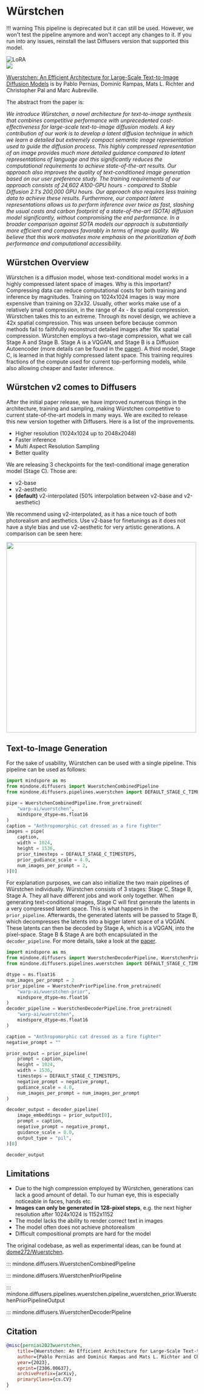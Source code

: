 <!--Copyright 2025 The HuggingFace Team. All rights reserved.

Licensed under the Apache License, Version 2.0 (the "License"); you may not use this file except in compliance with
the License. You may obtain a copy of the License at

http://www.apache.org/licenses/LICENSE-2.0

Unless required by applicable law or agreed to in writing, software distributed under the License is distributed on
an "AS IS" BASIS, WITHOUT WARRANTIES OR CONDITIONS OF ANY KIND, either express or implied. See the License for the
specific language governing permissions and limitations under the License.
-->

# Würstchen

!!! warning
    This pipeline is deprecated but it can still be used. However, we won't test the pipeline anymore and won't accept any changes to it. If you run into any issues, reinstall the last Diffusers version that supported this model.

<div class="flex flex-wrap space-x-1">
  <img alt="LoRA" src="https://img.shields.io/badge/LoRA-d8b4fe?style=flat"/>
</div>

<img src="https://github.com/dome272/Wuerstchen/assets/61938694/0617c863-165a-43ee-9303-2a17299a0cf9">

[Wuerstchen: An Efficient Architecture for Large-Scale Text-to-Image Diffusion Models](https://huggingface.co/papers/2306.00637) is by Pablo Pernias, Dominic Rampas, Mats L. Richter and Christopher Pal and Marc Aubreville.

The abstract from the paper is:

*We introduce Würstchen, a novel architecture for text-to-image synthesis that combines competitive performance with unprecedented cost-effectiveness for large-scale text-to-image diffusion models. A key contribution of our work is to develop a latent diffusion technique in which we learn a detailed but extremely compact semantic image representation used to guide the diffusion process. This highly compressed representation of an image provides much more detailed guidance compared to latent representations of language and this significantly reduces the computational requirements to achieve state-of-the-art results. Our approach also improves the quality of text-conditioned image generation based on our user preference study. The training requirements of our approach consists of 24,602 A100-GPU hours - compared to Stable Diffusion 2.1's 200,000 GPU hours. Our approach also requires less training data to achieve these results. Furthermore, our compact latent representations allows us to perform inference over twice as fast, slashing the usual costs and carbon footprint of a state-of-the-art (SOTA) diffusion model significantly, without compromising the end performance. In a broader comparison against SOTA models our approach is substantially more efficient and compares favorably in terms of image quality. We believe that this work motivates more emphasis on the prioritization of both performance and computational accessibility.*

## Würstchen Overview
Würstchen is a diffusion model, whose text-conditional model works in a highly compressed latent space of images. Why is this important? Compressing data can reduce computational costs for both training and inference by magnitudes. Training on 1024x1024 images is way more expensive than training on 32x32. Usually, other works make use of a relatively small compression, in the range of 4x - 8x spatial compression. Würstchen takes this to an extreme. Through its novel design, we achieve a 42x spatial compression. This was unseen before because common methods fail to faithfully reconstruct detailed images after 16x spatial compression. Würstchen employs a two-stage compression, what we call Stage A and Stage B. Stage A is a VQGAN, and Stage B is a Diffusion Autoencoder (more details can be found in the [paper](https://huggingface.co/papers/2306.00637)). A third model, Stage C, is learned in that highly compressed latent space. This training requires fractions of the compute used for current top-performing models, while also allowing cheaper and faster inference.

## Würstchen v2 comes to Diffusers

After the initial paper release, we have improved numerous things in the architecture, training and sampling, making Würstchen competitive to current state-of-the-art models in many ways. We are excited to release this new version together with Diffusers. Here is a list of the improvements.

- Higher resolution (1024x1024 up to 2048x2048)
- Faster inference
- Multi Aspect Resolution Sampling
- Better quality


We are releasing 3 checkpoints for the text-conditional image generation model (Stage C). Those are:

- v2-base
- v2-aesthetic
- **(default)** v2-interpolated (50% interpolation between v2-base and v2-aesthetic)

We recommend using v2-interpolated, as it has a nice touch of both photorealism and aesthetics. Use v2-base for finetunings as it does not have a style bias and use v2-aesthetic for very artistic generations.
A comparison can be seen here:

<img src="https://github.com/dome272/Wuerstchen/assets/61938694/2914830f-cbd3-461c-be64-d50734f4b49d" width=500>

## Text-to-Image Generation

For the sake of usability, Würstchen can be used with a single pipeline. This pipeline can be used as follows:

```python
import mindspore as ms
from mindone.diffusers import WuerstchenCombinedPipeline
from mindone.diffusers.pipelines.wuerstchen import DEFAULT_STAGE_C_TIMESTEPS

pipe = WuerstchenCombinedPipeline.from_pretrained(
    "warp-ai/wuerstchen",
    mindspore_dtype=ms.float16
)
caption = "Anthropomorphic cat dressed as a fire fighter"
images = pipe(
    caption,
    width = 1024,
    height = 1536,
    prior_timesteps = DEFAULT_STAGE_C_TIMESTEPS,
    prior_gudiance_scale = 4.0,
    num_images_per_prompt = 2,
)[0]
```

For explanation purposes, we can also initialize the two main pipelines of Würstchen individually. Würstchen consists of 3 stages: Stage C, Stage B, Stage A. They all have different jobs and work only together. When generating text-conditional images, Stage C will first generate the latents in a very compressed latent space. This is what happens in the `prior_pipeline`. Afterwards, the generated latents will be passed to Stage B, which decompresses the latents into a bigger latent space of a VQGAN. These latents can then be decoded by Stage A, which is a VQGAN, into the pixel-space. Stage B & Stage A are both encapsulated in the `decoder_pipeline`. For more details, take a look at the [paper](https://arxiv.org/abs/2306.00637).

```python
import mindspore as ms
from mindone.diffusers import WuerstchenDecoderPipeline, WuerstchenPriorPipeline
from mindone.diffusers.pipelines.wuerstchen import DEFAULT_STAGE_C_TIMESTEPS

dtype = ms.float16
num_images_per_prompt = 2
prior_pipeline = WuerstchenPriorPipeline.from_pretrained(
    "warp-ai/wuerstchen-prior",
    mindspore_dtype=ms.float16
)
decoder_pipeline = WuerstchenDecoderPipeline.from_pretrained(
    "warp-ai/wuerstchen",
    mindspore_dtype=ms.float16
)

caption = "Anthropomorphic cat dressed as a fire fighter"
negative_prompt = ""

prior_output = prior_pipeline(
    prompt = caption,
    height = 1024,
    width = 1536,
    timesteps = DEFAULT_STAGE_C_TIMESTEPS,
    negative_prompt = negative_prompt,
    gudiance_scale = 4.0,
    num_images_per_prompt = num_images_per_prompt
)

decoder_output = decoder_pipeline(
    image_embeddings = prior_output[0],
    prompt = caption,
    negative_prompt = negative_prompt,
    guidance_scale = 0.0,
    output_type = "pil",
)[0]

decoder_output
```

## Limitations

- Due to the high compression employed by Würstchen, generations can lack a good amount
of detail. To our human eye, this is especially noticeable in faces, hands etc.
- **Images can only be generated in 128-pixel steps**, e.g. the next higher resolution
after 1024x1024 is 1152x1152
- The model lacks the ability to render correct text in images
- The model often does not achieve photorealism
- Difficult compositional prompts are hard for the model

The original codebase, as well as experimental ideas, can be found at [dome272/Wuerstchen](https://github.com/dome272/Wuerstchen).


::: mindone.diffusers.WuerstchenCombinedPipeline

::: mindone.diffusers.WuerstchenPriorPipeline

::: mindone.diffusers.pipelines.wuerstchen.pipeline_wuerstchen_prior.WuerstchenPriorPipelineOutput

::: mindone.diffusers.WuerstchenDecoderPipeline

## Citation

```bibtex
@misc{pernias2023wuerstchen,
	title={Wuerstchen: An Efficient Architecture for Large-Scale Text-to-Image Diffusion Models},
	author={Pablo Pernias and Dominic Rampas and Mats L. Richter and Christopher J. Pal and Marc Aubreville},
	year={2023},
	eprint={2306.00637},
	archivePrefix={arXiv},
	primaryClass={cs.CV}
}
```
